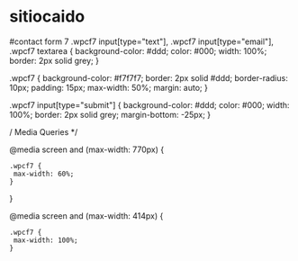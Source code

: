 # sitiocaido
#contact form 7 
.wpcf7 input[type="text"],
.wpcf7 input[type="email"],
.wpcf7 textarea
{
    background-color: #ddd; 
    color: #000;
    width: 100%;
      border: 2px solid grey;
}

.wpcf7
{
    background-color: #f7f7f7;
    border: 2px solid #ddd;
      border-radius: 10px;
      padding: 15px;
      max-width: 50%;
      margin: auto;
}

.wpcf7 input[type="submit"]
{
    background-color: #ddd;
    color: #000;
    width: 100%;
    border: 2px solid grey;
    margin-bottom: -25px;
}


/ Media Queries */

@media screen and (max-width: 770px) {

    .wpcf7 {
     max-width: 60%;
    }
 
 }

@media screen and (max-width: 414px)  {

    .wpcf7 {
     max-width: 100%;
    }
